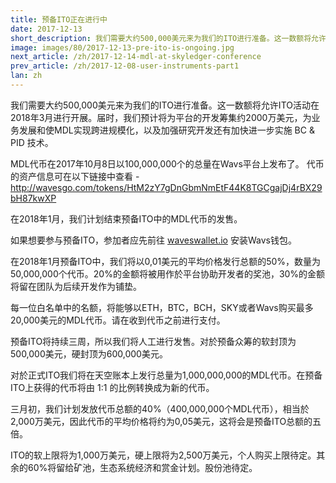 ```yaml
---
title: 预备ITO正在进行中
date: 2017-12-13
short_description: 我们需要大约500,000美元来为我们的ITO进行准备。这一数额将允许ITO活动在2018年3月进行开展
image: images/80/2017-12-13-pre-ito-is-ongoing.jpg
next_article: /zh/2017-12-14-mdl-at-skyledger-conference
prev_article: /zh/2017-12-08-user-instruments-part1
lan: zh
---
```


我们需要大约500,000美元来为我们的ITO进行准备。这一数额将允许ITO活动在2018年3月进行开展。届时，我们预计将为平台的开发筹集约2000万美元，为业务发展和使MDL实现跨进规模化，以及加强研究开发还有加快进一步实施 BC & PID 技术。

MDL代币在2017年10月8日以100,000,000个的总量在Wav﻿s平台上发布了。
代币的资产信息可在以下链接中查看 -
http://wavesgo.com/tokens/HtM2zY7gDnGbmNmEtF44K8TGCgajDj4rBX29bH87kwXP

在2018年1月，我们计划结束预备ITO中的MDL代币的发售。

如果想要参与预备ITO，参加者应先前往 [wav﻿eswalle﻿t.io](https://wav﻿eswalle﻿t.io) 安装Wav﻿s钱包。

在2018年1月预备ITO中，我们将以0,01美元的平均价格发行总额的50%，数量为50,000,000个代币。20%的金额将被用作於平台协助开发者的奖池，30%的金额将留在团队为后续开发作为铺垫。

每一位白名单中的名额，将能够以ETH，BTC，BCH，SKY或者Wav﻿s购买最多20,000美元的MDL代币。请在收到代币之前进行支付。

预备ITO将持续三周，所以我们将人工进行发售。对於预备众筹的软封顶为500,000美元，硬封顶为600,000美元。

对於正式ITO我们将在天空账本上发行总量为1,000,000,000的MDL代币。在预备ITO上获得的代币将由 1:1 的比例转换成为新的代币。

三月初，我们计划发放代币总额的40%（400,000,000个MDL代币），相当於2,000万美元，因此代币的平均价格将约为0,05美元，这将会是预备ITO总额的五倍。

ITO的软上限将为1,000万美元，硬上限将为2,500万美元，个人购买上限待定。其余的60%将留给矿池，生态系统经济和赏金计划。股份池待定。
